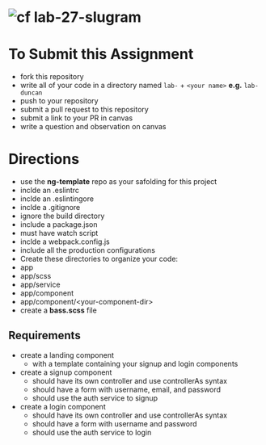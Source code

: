 ![cf](http://i.imgur.com/7v5ASc8.png) lab-27-slugram
====

# To Submit this Assignment
* fork this repository
* write all of your code in a directory named `lab-` + `<your name>` **e.g.** `lab-duncan`
* push to your repository
* submit a pull request to this repository
* submit a link to your PR in canvas
* write a question and observation on canvas

# Directions
* use the **ng-template** repo as your safolding for this project
* inclde an .eslintrc
* inclde an .eslintingore
* inclde a .gitignore
 * ignore the build directory
* include a package.json
 * must have watch script 
* inclde a webpack.config.js
 * include all the production configurations
* Create these directories to organize your code: 
 * app
 * app/scss
 * app/service
 * app/component
 * app/component/\<your-component-dir\>
* create a **bass.scss** file 

## Requirements
* create a landing component
  * with a template containing your signup and login components
* create a signup component
  * should have its own controller and use controllerAs syntax
  * should have a form with username, email, and password
  * should use the auth service to signup
* create a login component
  * should have its own controller and use controllerAs syntax
  * should have a form with username and password
  * should use the auth service to login 
